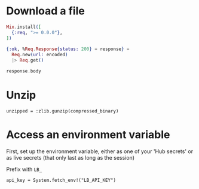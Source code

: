 # Download a file

```elixir
Mix.install([
  {:req, ">= 0.0.0"},
])
 
{:ok, %Req.Response{status: 200} = response} =
  Req.new(url: encoded)
  |> Req.get()

response.body
```

# Unzip

```
unzipped = :zlib.gunzip(compressed_binary)
```

# Access an environment variable

First, set up the environment variable, either
as one of your 'Hub secrets' or as live
secrets (that only last as long as the session)

Prefix with `LB_`

```
api_key = System.fetch_env!("LB_API_KEY")
```
